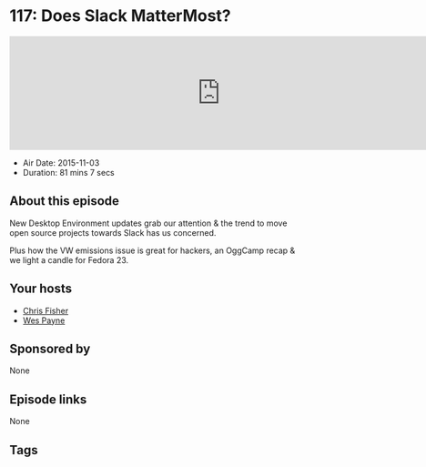 # 117: Does Slack MatterMost?

<iframe src="https://player.fireside.fm/v2/RUkczH-V+Vub9irCp?theme=dark" width="740" height="200" frameborder="0" scrolling="no"></iframe>

* Air Date: 2015-11-03
* Duration: 81 mins 7 secs

## About this episode

New Desktop Environment updates grab our attention & the trend to move open source projects towards Slack has us concerned. 

Plus how the VW emissions issue is great for hackers, an OggCamp recap & we light a candle for Fedora 23.

## Your hosts
* [Chris Fisher](https://linuxunplugged.com/hosts/chrislas)
* [Wes Payne](https://linuxunplugged.com/hosts/wes)

## Sponsored by

None



## Episode links

None



## Tags

